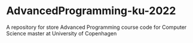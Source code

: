 # AdvancedProgramming-ku-2022
A repository for store Advanced Programming course code for Computer Science master at  University of Copenhagen
